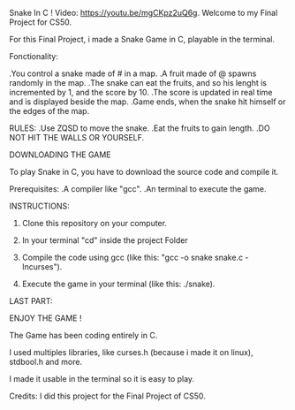 Snake In C !
Video: https://youtu.be/mgCKpz2uQ6g.
Welcome to my Final Project for CS50.

For this Final Project, i made a Snake Game in C, playable in the terminal.

Fonctionality: 

.You control a snake made of # in a map.
.A fruit made of @ spawns randomly in the map.
.The snake can eat the fruits, and so his lenght is incremented by 1, and the score by 10.
.The score is updated in real time and is displayed beside the map.
.Game ends, when the snake hit himself or the edges of the map.

RULES:
.Use ZQSD to move the snake.
.Eat the fruits to gain length.
.DO NOT HIT THE WALLS OR YOURSELF.

DOWNLOADING THE GAME

To play Snake in C, you have to download the source code and compile it.

Prerequisites: 
.A compiler like "gcc".
.An terminal to execute the game.

INSTRUCTIONS: 
1. Clone this repository on your computer.

2. In your terminal "cd" inside the project Folder

3. Compile the code using gcc (like this: "gcc -o snake snake.c -lncurses").

4. Execute the game in your terminal (like this: ./snake).

LAST PART:

ENJOY THE GAME !

The Game has been coding entirely in C.

I used multiples libraries, like curses.h (because i made it on linux), stdbool.h and more.

I made it usable in the terminal so it is easy to play.

Credits: 
I did this project for the Final Project of CS50.
